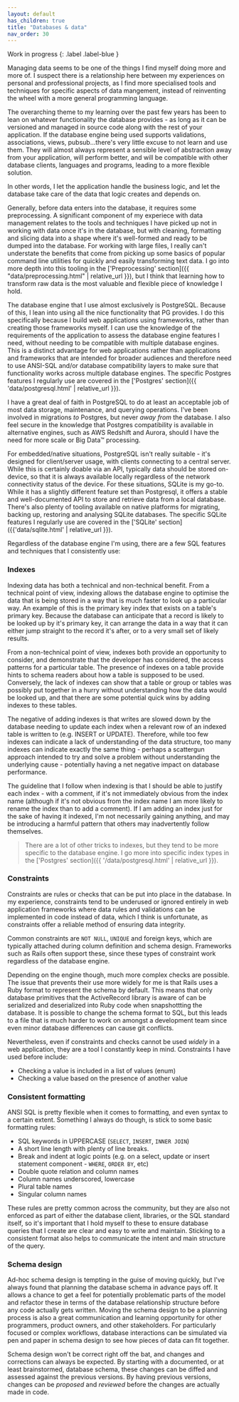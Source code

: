 ```yaml
---
layout: default
has_children: true
title: "Databases & data"
nav_order: 30
---
```


Work in progress
{: .label .label-blue }

Managing data seems to be one of the things I find myself doing more and more
of. I suspect there is a relationship here between my experiences on personal
and professional projects, as I find more specialised tools and techniques for
specific aspects of data mangement, instead of reinventing the wheel with a more
general programming language. 

The overarching theme to my learning over the past few years has been to lean on
whatever functionality the database provides - as long as it can be versioned
and managed in source code along with the rest of your application. If the
database engine being used supports validations, associations, views,
pubsub...there's very little excuse to not learn and use them. They will almost
always represent a sensible level of abstraction away from your application,
will perform better, and will be compatible with other database clients,
languages and programs, leading to a more flexible solution.

In other words, I let the application handle the business logic, and let the
database take care of the data that logic creates and depends on. 

Generally, before data enters into the database, it requires some preprocessing.
A significant component of my experiece with data management relates to the
tools and techniques I have picked up not in working with data once it's in the
database, but with cleaning, formatting and slicing data into a shape where it's
well-formed and ready to be dumped into the database. For working with large
files, I really can't understate the benefits that come from picking up some
basics of popular command line utilities for quickly and easily transforming
text data. I go into more depth into this tooling in the ['Preprocessing'
section]({{ "data/preprocessing.html" | relative_url }}), but I think that
learning how to transform raw data is the most valuable and flexible piece of
knowledge I hold.

The database engine that I use almost exclusively is PostgreSQL. Because of
this, I lean into using all the nice functionality that PG provides. I do this
specifically because I build web applications using frameworks, rather than
creating those frameworks myself. I can use the knowledge of the requirements of
the application to assess the database engine features I need, without needing
to be compatible with multiple database engines. This is a distinct advantage
for web applications rather than applications and frameworks that are intended
for broader audiences and therefore need to use ANSI-SQL and/or database
compatibility layers to make sure that functionality works across multiple
database engines. The specific Postgres features I regularly use are covered in
the ['Postgres' section]({{ 'data/postgresql.html' | relative_url }}).

I have a great deal of faith in PostgreSQL to do at least an acceptable job of
most data storage, maintenance, and querying operations. I've been involved in
migrations _to_ Postgres, but never _away from_ the database. I also feel secure
in the knowledge that Postgres compatibility is available in alternative
engines, such as AWS Redshift and Aurora, should I have the need for more scale
or Big Data™ processing. 

For embedded/native situations, PostgreSQL isn't really suitable - it's designed
for client/server usage, with clients connecting to a central server. While this
is certainly doable via an API, typically data should be stored on-device, so
that it is always available locally regardless of the network connectivity
status of the device. For these situations, SQLite is my go-to. While it has a
slightly different feature set than Postgresql, it offers a stable and
well-documented API to store and retrieve data from a local database. There's
also plenty of tooling available on native platforms for migrating, backing up,
restoring and analysing SQLite databases. The specific SQLite features I
regularly use are covered in the ['SQLite' section]({{'data/sqlite.html' |
relative_url }}).

Regardless of the database engine I'm using, there are a few SQL features and
techniques that I consistently use:

### Indexes

Indexing data has both a technical and non-technical benefit. From a technical
point of view, indexing allows the database engine to optimise the data that is
being stored in a way that is much faster to look up a particular way. An
example of this is the primary key index that exists on a table's primary key.
Because the database can anticipate that a record is likely to be looked up by
it's primary key, it can arrange the data in a way that it can either jump
straight to the record it's after, or to a very small set of likely results. 

From a non-technical point of view, indexes both provide an opportunity to
consider, and demonstrate that the developer has considered, the access patterns
for a particular table. The presence of indexes on a table provide hints to
schema readers about how a table is supposed to be used. Conversely, the lack of
indexes can show that a table or group or tables was possibly put together in a
hurry without understanding how the data would be looked up, and that there are
some potential quick wins by adding indexes to these tables.

The negative of adding indexes is that writes are slowed down by the database
needing to update each index when a relevant row of an indexed table is written
to (e.g. INSERT or UPDATE). Therefore, while too few indexes can indicate a lack
of understanding of the data structure, too many indexes can indicate exactly
the same thing - perhaps a scattergun approach intended to try and solve a
problem without understanding the underlying cause - potentially having a net
negative impact on database performance.

The guideline that I follow when indexing is that I should be able to justify
each index - with a comment, if it's not immediately obvious from the index name
(although if it's not obvious from the index name I am more likely to rename the
index than to add a comment). If I am adding an index just for the sake of
having it indexed, I'm not necessarily gaining anything, and may be introducing
a harmful pattern that others may inadvertently follow themselves.

> There are a lot of other tricks to indexes, but they tend to be more specific
> to the database engine. I go more into specific index types in the ['Postgres'
> section]({{ '/data/postgresql.html' | relative_url }}).

### Constraints

Constraints are rules or checks that can be put into place in the database. In
my experience, constraints tend to be underused or ignored entirely in web
application frameworks where data rules and validations can be implemented in
code instead of data, which I think is unfortunate, as constraints offer a
reliable method of ensuring data integrity. 

Common constraints are `NOT NULL`, `UNIQUE` and foreign keys, which are
typically attached during column definition and schema design. Frameworks such
as Rails often support these, since these types of constraint work regardless of
the database engine.

Depending on the engine though, much more complex checks are possible. The issue
that prevents their use more widely for me is that Rails uses a Ruby format to
represent the schema by default. This means that only database primitives that
the ActiveRecord library is aware of can be serialized and deserialized into
Ruby code when snapshottting the database. It is possible to change the schema
format to SQL, but this leads to a file that is much harder to work on amongst a
development team since even minor database differences can cause git conflicts. 

Nevertheless, even if constraints and checks cannot be used _widely_ in a web
application, they are a tool I constantly keep in mind. Constraints I have used
before include:

* Checking a value is included in a list of values (enum)
* Checking a value based on the presence of another value

### Consistent formatting

ANSI SQL is pretty flexible when it comes to formatting, and even syntax to a
certain extent. Something I always do though, is stick to some basic formatting
rules:

* SQL keywords in UPPERCASE (`SELECT`, `INSERT`, `INNER JOIN`)
* A short line length with plenty of line breaks.
* Break and indent at logic points (e.g. on a select, update or insert statement
  component - `WHERE`, `ORDER BY`, etc)
* Double quote relation and column names
* Column names underscored, lowercase
* Plural table names
* Singular column names

These rules are pretty common across the community, but they are also not
enforced as part of either the database client, libraries, or the SQL standard
itself, so it's important that I hold myself to these to ensure database queries
that I create are clear and easy to write and maintain. Sticking to a consistent
format also helps to communicate the intent and main structure of the query.

### Schema design

Ad-hoc schema design is tempting in the guise of moving quickly, but I've always
found that planning the database schema in advance pays off. It allows a chance
to get a feel for potentially problematic parts of the model and refactor these
in terms of the database relationship structure before any code actually gets
written. Moving the schema design to be a planning process is also a great
communication and learning opportunity for other programmers, product owners,
and other stakeholders. For particularly focused or complex workflows, database
interactions can be simulated via pen and paper in schema design to see how
pieces of data can fit together.

Schema design won't be correct right off the bat, and changes and corrections
can always be expected. By starting with a documented, or at least brainstormed,
database schema, these changes can be diffed and assessed against the previous
versions. By having previous versions, changes can be _proposed_ and _reviewed_
before the changes are actually made in code. 